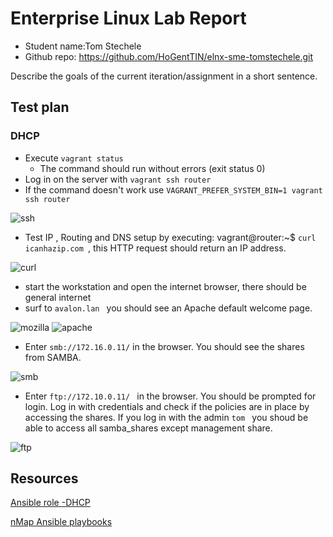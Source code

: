 # Enterprise Linux Lab Report

- Student name:Tom Stechele
- Github repo: <https://github.com/HoGentTIN/elnx-sme-tomstechele.git>

Describe the goals of the current iteration/assignment in a short sentence.



## Test plan

### DHCP


- Execute `vagrant status `
    - The command should run without errors (exit status 0)
- Log in on the server with `vagrant ssh router`
- If the command doesn't work use `VAGRANT_PREFER_SYSTEM_BIN=1 vagrant ssh router`

![ssh](https://github.com/tomstechele/elnx-sme-tomstechele/blob/tomstechele/report/Images/05-ROUTER/ssh.JPG)


- Test IP , Routing and DNS setup by executing: vagrant@router:~$ `curl icanhazip.com `, this HTTP request
should return an IP address.

![curl](https://github.com/tomstechele/elnx-sme-tomstechele/blob/tomstechele/report/Images/05-ROUTER/icanha.JPG)

- start the workstation and open the internet browser, there should be general internet
- surf to `avalon.lan ` you should see an Apache default welcome page.

![mozilla](https://github.com/tomstechele/elnx-sme-tomstechele/blob/tomstechele/report/Images/05-ROUTER/mozilla.JPG)
![apache](https://github.com/tomstechele/elnx-sme-tomstechele/blob/tomstechele/report/Images/05-ROUTER/apache.JPG)

- Enter `smb://172.16.0.11/`  in the browser. You should see the shares from SAMBA.

![smb](https://github.com/tomstechele/elnx-sme-tomstechele/blob/tomstechele/report/Images/05-ROUTER/smbclient.JPG)


- Enter `ftp://172.10.0.11/ ` in the browser. You should be prompted for login. Log in with credentials and check
if the policies are in place by accessing the shares. If you log in with the admin `tom ` you shoud be able to access all samba_shares
except management share.  

![ftp](https://github.com/tomstechele/elnx-sme-tomstechele/blob/tomstechele/report/Images/05-ROUTER/ftp.JPG)







## Resources

[Ansible role -DHCP](https://github.com/bertvv/ansible-role-dhcp)

[nMap ](https://nmap.org/nsedoc/scripts/dhcp-discover.html)
[Ansible playbooks](https://docs.ansible.com/ansible/playbooks.html)
